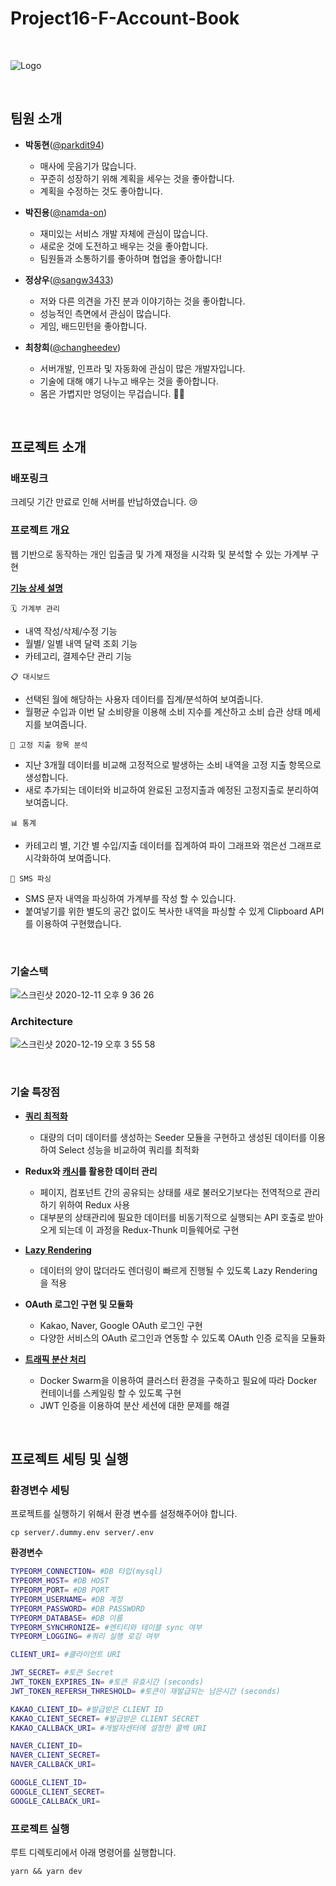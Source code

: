# Project16-F-Account-Book

<br>

![Logo](https://user-images.githubusercontent.com/17294694/102017772-3eab1200-3dac-11eb-8e95-8435e44eb16a.png)



<br>

## 팀원 소개

- **박동현**([@parkdit94](https://github.com/parkdit94))
    - 매사에 웃음기가 많습니다.
    - 꾸준히 성장하기 위해 계획을 세우는 것을 좋아합니다.
    - 계획을 수정하는 것도 좋아합니다.

- **박진용**([@namda-on](https://github.com/namda-on))
    - 재미있는 서비스 개발 자체에 관심이 많습니다.
    - 새로운 것에 도전하고 배우는 것을 좋아합니다.
    - 팀원들과 소통하기를 좋아하며 협업을 좋아합니다!

- **정상우**([@sangw3433](https://github.com/sangw3433))
    - 저와 다른 의견을 가진 분과 이야기하는 것을 좋아합니다.
    - 성능적인 측면에서 관심이 많습니다.
    - 게임, 배드민턴을 좋아합니다.


- **최창희**([@changheedev](https://github.com/changheedev))
    - 서버개발, 인프라 및 자동화에 관심이 많은 개발자입니다.
    - 기술에 대해 얘기 나누고 배우는 것을 좋아합니다.
    - 몸은 가볍지만 엉덩이는 무겁습니다. 👨‍💻




<br>

## 프로젝트 소개

### 배포링크
크레딧 기간 만료로 인해 서버를 반납하였습니다. 😢

### 프로젝트 개요

웹 기반으로 동작하는 개인 입출금 및 가계 재정을 시각화 및 분석할 수 있는 가계부 구현

**[기능 상세 설명](https://github.com/boostcamp-2020/Project16-F-Account-Book/wiki/%ED%94%84%EB%A1%9C%EC%A0%9D%ED%8A%B8-%EA%B8%B0%EB%8A%A5-%EC%86%8C%EA%B0%9C)**

```
🗓 가계부 관리
```

- 내역 작성/삭제/수정 기능
- 월별/ 일별 내역 달력 조회 기능
- 카테고리, 결제수단 관리 기능

```
📋 대시보드
```

- 선택된 월에 해당하는 사용자 데이터를 집계/분석하여 보여줍니다.
- 월평균 수입과 이번 달 소비량을 이용해 소비 지수를 계산하고 소비 습관 상태 메세지를 보여줍니다.

```
📌 고정 지출 항목 분석
```

- 지난 3개월 데이터를 비교해 고정적으로 발생하는 소비 내역을 고정 지출 항목으로 생성합니다.
- 새로 추가되는 데이터와 비교하여 완료된 고정지출과 예정된 고정지출로 분리하여 보여줍니다.

```
📊 통계
```

- 카테고리 별, 기간 별 수입/지출 데이터를 집계하여 파이 그래프와 꺾은선 그래프로 시각화하여 보여줍니다.

```
📩 SMS 파싱
```

- SMS 문자 내역을 파싱하여 가계부를 작성 할 수 있습니다.
- 붙여넣기를 위한 별도의 공간 없이도 복사한 내역을 파싱할 수 있게 Clipboard API를 이용하여 구현했습니다.

<br>

### 기술스택

![스크린샷 2020-12-11 오후 9 36 26](https://user-images.githubusercontent.com/17294694/101904293-f5ff2780-3bf8-11eb-8775-52034f850fcb.png)



### Architecture

![스크린샷 2020-12-19 오후 3 55 58](https://user-images.githubusercontent.com/17294694/102683243-ccef2000-4212-11eb-8948-ce4a1ec43ae6.png)

<br>

### 기술 특장점

- **[쿼리 최적화](https://github.com/boostcamp-2020/Project16-F-Account-Book/wiki/%EC%BF%BC%EB%A6%AC-%EC%B5%9C%EC%A0%81%ED%99%94)**


    -  대량의 더미 데이터를 생성하는 Seeder 모듈을 구현하고 생성된 데이터를 이용하여 Select 성능을 비교하여 쿼리를 최적화


- **Redux와 [캐시](https://github.com/boostcamp-2020/Project16-F-Account-Book/wiki/Cache)를 활용한 데이터 관리**

    - 페이지, 컴포넌트 간의 공유되는 상태를 새로 불러오기보다는 전역적으로 관리하기 위하여 Redux 사용
    - 대부분의 상태관리에 필요한 데이터를 비동기적으로 실행되는 API 호출로 받아오게 되는데 이 과정을 Redux-Thunk 미들웨어로 구현


- **[Lazy Rendering](https://github.com/boostcamp-2020/Project16-F-Account-Book/wiki/%EB%9E%9C%EB%8D%94%EB%A7%81-%EC%B5%9C%EC%A0%81%ED%99%94)**

    - 데이터의 양이 많더라도 렌더링이 빠르게 진행될 수 있도록 Lazy Rendering을 적용

- **OAuth 로그인 구현 및 모듈화**

    - Kakao, Naver, Google OAuth 로그인 구현
    - 다양한 서비스의 OAuth 로그인과 연동할 수 있도록 OAuth 인증 로직을 모듈화


- **[트래픽 분산 처리](https://github.com/boostcamp-2020/Project16-F-Account-Book/wiki/%ED%8A%B8%EB%9E%98%ED%94%BD-%EB%B6%84%EC%82%B0-%EC%B2%98%EB%A6%AC)**


    - Docker Swarm을 이용하여 클러스터 환경을 구축하고 필요에 따라 Docker 컨테이너를 스케일링 할 수 있도록 구현
    - JWT 인증을 이용하여 분산 세션에 대한 문제를 해결

<br>

## 프로젝트 세팅 및 실행

### 환경변수 세팅

프로젝트를 실행하기 위해서 환경 변수를 설정해주어야 합니다.

```
cp server/.dummy.env server/.env
```

**환경변수**
```bash
TYPEORM_CONNECTION= #DB 타입(mysql)
TYPEORM_HOST= #DB HOST
TYPEORM_PORT= #DB PORT
TYPEORM_USERNAME= #DB 계정
TYPEORM_PASSWORD= #DB PASSWORD
TYPEORM_DATABASE= #DB 이름
TYPEORM_SYNCHRONIZE= #엔티티와 테이블 sync 여부 
TYPEORM_LOGGING= #쿼리 실행 로깅 여부 

CLIENT_URI= #클라이언트 URI 

JWT_SECRET= #토큰 Secret
JWT_TOKEN_EXPIRES_IN= #토큰 유효시간 (seconds)
JWT_TOKEN_REFERSH_THRESHOLD= #토큰이 재발급되는 남은시간 (seconds)

KAKAO_CLIENT_ID= #발급받은 CLIENT ID
KAKAO_CLIENT_SECRET= #발급받은 CLIENT SECRET
KAKAO_CALLBACK_URI= #개발자센터에 설정한 콜백 URI 

NAVER_CLIENT_ID= 
NAVER_CLIENT_SECRET= 
NAVER_CALLBACK_URI= 

GOOGLE_CLIENT_ID= 
GOOGLE_CLIENT_SECRET= 
GOOGLE_CALLBACK_URI= 
```

### 프로젝트 실행
루트 디렉토리에서 아래 명령어를 실행합니다.

```
yarn && yarn dev
```
